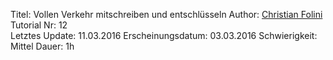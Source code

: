 Titel: Vollen Verkehr mitschreiben und entschlüsseln
Author: <a href="mailto:christian.folini@netnea.com">Christian Folini</a>  
Tutorial Nr: 12  
Letztes Update: 11.03.2016
Erscheinungsdatum: 03.03.2016
Schwierigkeit: Mittel
Dauer: 1h  
